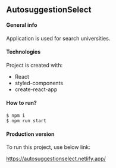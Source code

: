 ## AutosuggestionSelect

#### General info
Application is used for search universities. 
	
#### Technologies
Project is created with:
* React
* styled-components
* create-react-app

#### How to run?
```
$ npm i
$ npm run start
```

#### Production version
To run this project, use below link:

https://autosuggestionselect.netlify.app/

